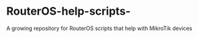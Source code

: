 # RouterOS-help-scripts-
A growing repository for RouterOS scripts that help with MikroTik devices 
